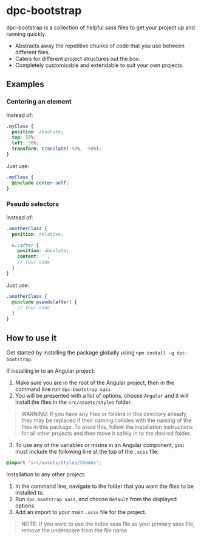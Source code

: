 # dpc-bootstrap

dpc-bootstrap is a collection of helpful sass files to get your project up and running quickly.

- Abstracts away the repetitive chunks of code that you use between different files.
- Caters for different project structures out the box.
- Completely customisable and extendable to suit your own projects.

## Examples

### Centering an element

Instead of:

```scss
.myClass {
  position: absolute;
  top: 50%;
  left: 50%;
  transform: translate(-50%, -50%);
}
```

Just use:

```scss
.myClass {
  @include center-self;
}
```

### Pseudo selectors

Instead of:

```scss
.anotherClass {
  position: relative;

  &::after {
    position: absolute;
    content: '';
    // Your code
  }
}
```

Just use:

```scss
.anotherClass {
  @include pseudo(after) {
    // Your code
  }
}
```

## How to use it

Get started by installing the package globally using `npm install -g dpc-bootstrap`.

If installing in to an Angular project:

1. Make sure you are in the root of the Angular project, then in the command line run `dpc-bootstrap sass`
2. You will be presented with a list of options, choose `Angular` and it will install the files in the `src/assets/styles` folder.

> WARNING: If you have any files or folders in this directory already, they may be replaced if their naming collides with the naming of the files in this package. To avoid this, follow the installation instructions for all other projects and then move it safely in to the desired folder.

3. To use any of the variables or mixins in an Angular component, you must include the following line at the top of the `.scss` file:

```scss
@import 'src/assets/styles/themes';
```

Installation to any other project:

1. In the command line, navigate to the folder that you want the files to be installed to.
2. Run `dpc bootstrap sass`, and choose `Default` from the displayed options.
3. Add an import to your main `.scss` file for the project.

> NOTE: If you want to use the index sass file as your primary sass file, remove the underscore from the file name.
